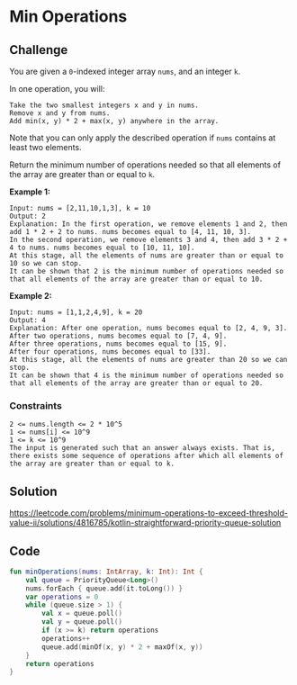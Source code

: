 # Min Operations

## Challenge
You are given a `0`-indexed integer array `nums`, and an integer `k`.

In one operation, you will:

    Take the two smallest integers x and y in nums.
    Remove x and y from nums.
    Add min(x, y) * 2 + max(x, y) anywhere in the array.

Note that you can only apply the described operation if `nums` contains at least two elements.

Return the minimum number of operations needed so that all elements of the array are greater than or equal to `k`.

__Example 1:__

    Input: nums = [2,11,10,1,3], k = 10
    Output: 2
    Explanation: In the first operation, we remove elements 1 and 2, then add 1 * 2 + 2 to nums. nums becomes equal to [4, 11, 10, 3].
    In the second operation, we remove elements 3 and 4, then add 3 * 2 + 4 to nums. nums becomes equal to [10, 11, 10].
    At this stage, all the elements of nums are greater than or equal to 10 so we can stop.
    It can be shown that 2 is the minimum number of operations needed so that all elements of the array are greater than or equal to 10.

__Example 2:__

    Input: nums = [1,1,2,4,9], k = 20
    Output: 4
    Explanation: After one operation, nums becomes equal to [2, 4, 9, 3].
    After two operations, nums becomes equal to [7, 4, 9].
    After three operations, nums becomes equal to [15, 9].
    After four operations, nums becomes equal to [33].
    At this stage, all the elements of nums are greater than 20 so we can stop.
    It can be shown that 4 is the minimum number of operations needed so that all elements of the array are greater than or equal to 20.

### Constraints

    2 <= nums.length <= 2 * 10^5
    1 <= nums[i] <= 10^9
    1 <= k <= 10^9
    The input is generated such that an answer always exists. That is, there exists some sequence of operations after which all elements of the array are greater than or equal to k.

## Solution
https://leetcode.com/problems/minimum-operations-to-exceed-threshold-value-ii/solutions/4816785/kotlin-straightforward-priority-queue-solution

## Code
```Kotlin
fun minOperations(nums: IntArray, k: Int): Int {
    val queue = PriorityQueue<Long>()
    nums.forEach { queue.add(it.toLong()) }
    var operations = 0
    while (queue.size > 1) {
        val x = queue.poll()
        val y = queue.poll()
        if (x >= k) return operations
        operations++
        queue.add(minOf(x, y) * 2 + maxOf(x, y))
    }
    return operations
}
```